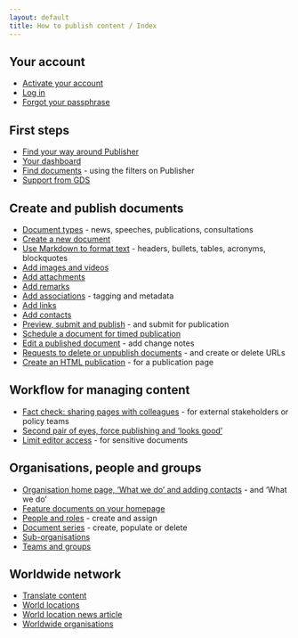 ```yaml
---
layout: default
title: How to publish content / Index
---
```


## Your account
* [Activate your account](your-account/get-an-account.html) 
* [Log in](your-account/log-in.html)
* [Forgot your passphrase](your-account/forgot-your-passphrase.html)


## First steps
* [Find your way around Publisher](first-steps/top-navigation.html)
* [Your dashboard](first-steps/your-dashboard.html)
* [Find documents](first-steps/find-documents.html) - using the filters on Publisher
* [Support from GDS](first-steps/support-from-GDS.html)


## Create and publish documents
* [Document types](creating-documents/document-types.html) - news, speeches, publications, consultations
* [Create a new document](creating-documents/create-a-new-doc.html)
* [Use Markdown to format text](creating-documents/markdown.html) - headers, bullets, tables, acronyms, blockquotes
* [Add images and videos](creating-documents/add-images.html) 
* [Add attachments](creating-documents/add-attachments.html) 
* [Add remarks](creating-documents/add-remarks.html) 
* [Add associations](creating-documents/add-associations.html) - tagging and metadata
* [Add links](creating-documents/add-links.html) 
* [Add contacts](organisations-groups/organisation-home-page.html#add_contacts)
* [Preview, submit and publish](creating-documents/preview-your-work.html) - and submit for publication
* [Schedule a document for timed publication](creating-documents/scheduled-publishing.html) 
* [Edit a published document](creating-documents/editing-a-doc.html) - add change notes
* [Requests to delete or unpublish documents](creating-documents/delete-unpublish.html) - and create or delete URLs
* [Create an HTML publication](creating-documents/create-an-HTML-document.html) - for a publication page

## Workflow for managing content 
* [Fact check: sharing pages with colleagues](workflow-content/fact-checking.html) - for external stakeholders or policy teams
* [Second pair of eyes, force publishing and ‘looks good’](workflow-content/second-pair-of-eyes.html)
* [Limit editor access](workflow-content/limiting-access.html) - for sensitive documents


## Organisations, people and groups
* [Organisation home page, ‘What we do’ and adding contacts](organisations-groups/organisation-home-page.html) - and ‘What we do’
* [Feature documents on your homepage](organisations-groups/feature-documents-home-page.html)
* [People and roles](organisations-groups/people-and-roles.html) - create and assign
* [Document series](organisations-groups/document-series.html) - create, populate or delete
* [Sub-organisations](organisations-groups/sub-organisations.html)
* [Teams and groups](organisations-groups/policy-advisory-group.html)


## Worldwide network
* [Translate content](worldwide-network/translating-docs.html)
* [World locations](worldwide-network/world-locations.html)
* [World location news article](worldwide-network/world-location-news-article.html)
* [Worldwide organisations](worldwide-network/worldwide-organisations.html)


